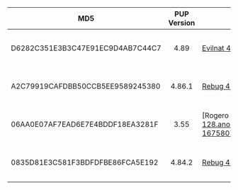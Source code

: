 | MD5                              | PUP Version | Description & link                                                                                                                                           | Size   | Type    | Date added             |
| -------------------------------- | :---------: | ------------------------------------------------------------------------------------------------------------------------------------------------------------ | ------ | ------- | ---------------------- |
| D6282C351E3B3C47E91EC9D4AB7C44C7 |    4.89     | [Evilnat 4.89 COBRA 8.3 [CEX]](https://cdn-152.anonfiles.com/qaB9D4W7y2/7ffa2974-1675806559/Evilnat_4.89_COBRA%208.3_[CEX]_PS3UPDAT.PUP)                     | 196 MB | EVILNAT | 2023-02-07 08:16:08 PM |
| A2C79919CAFDBB50CCB5EE9589245380 |   4.86.1    | [Rebug 4.86.1 LITE](https://cdn-101.anonfiles.com/U5D4D4W3y9/04ad7ea4-1675806811/Rebug_4.86.1_LITE_PS3UPDAT.PUP)                                             | 194 MB | REBUG   | 2023-02-07 08:16:08 PM |
| 06AA0E07AF7EAD6E7E4BDDF18EA3281F |    3.55     | [Rogero Downgrader [DEX] (NoBD Patch)](https://cdn-128.anonfiles.com/2fE6DdW1y9/cb8f1a91-1675807005/Rogero_3.55_Downgrader_[DEX]_(NoBD%20Patch_PS3UPDAT.PUP) | 185 MB | ROGERO  | 2023-02-07 08:16:08 PM |
| 0835D81E3C581F3BDFDFBE86FCA5E192 |   4.84.2    | [Rebug 4.84.2](https://cdn-101.anonfiles.com/FdF4D0Wbye/18ba9ceb-1675807050/Rebug_4.84.2_PS3UPDAT.PUP)                                                       | 203 MB | REBUG   | 2023-02-07 08:16:08 PM |
